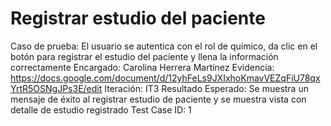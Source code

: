 # Registrar estudio del paciente

Caso de prueba: El usuario se autentica con el rol de químico, da clic en el botón para registrar el estudio del paciente y llena la información correctamente
Encargado: Carolina Herrera Martínez
Evidencia: https://docs.google.com/document/d/12yhFeLs9JXIxhoKmavVEZqFiU78qxYrtR5OSNgJPs3E/edit
Iteración: IT3
Resultado Esperado: Se muestra un mensaje de éxito al registrar estudio de paciente y se muestra vista con detalle de estudio registrado
Test Case ID: 1